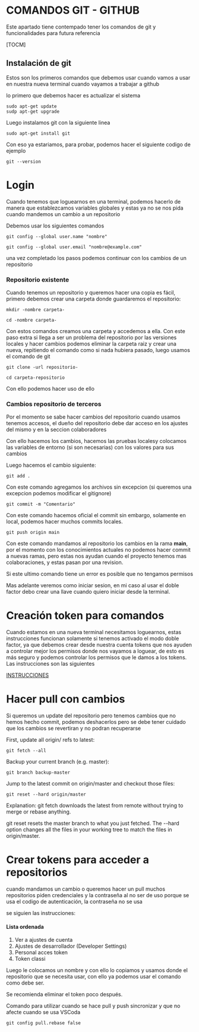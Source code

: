 # COMANDOS GIT - GITHUB
Este apartado tiene contempado tener los comandos de git y funcionalidades para futura referencia

[TOCM]

## Instalación de git 
Estos son los primeros comandos que debemos usar cuando vamos a usar en nuestra nueva terminal cuando vayamos a trabajar a github

lo primero que debemos hacer es actualizar el sistema

```
sudo apt-get update
sudp apt-get upgrade
```
Luego instalamos git con la siguiente linea
```
sudo apt-get install git
```
Con eso ya estariamos, para probar, podemos hacer el siguiente codigo de ejemplo
```
git --version
```

# Login
Cuando tenemos que loguearnos en una terminal, podemos hacerlo de manera que establezcamos variables globales y estas ya no se nos pida cuando mandemos un cambio a un repositorio

Debemos usar los siguientes comandos
```
git config --global user.name "nombre"
```

```
git config --global user.email "nombre@example.com"
```

una vez completado los pasos podemos continuar con los cambios de un repositorio


### Repositorio existente
Cuando tenemos un repositorio y queremos hacer una copia es fácil, primero debemos crear una carpeta donde guardaremos el repositorio:

``` 
mkdir -nombre carpeta- 
```

``` 
cd -nombre carpeta- 
```

Con estos comandos creamos una carpeta y accedemos a ella.
Con este paso extra si llega a ser un problema del repositorio por las versiones locales y hacer cambios podemos eliminar la carpeta raiz y crear una nueva, repitiendo el comando como si nada hubiera pasado, luego usamos el comando de git

``` 
git clone -url repositorio- 
```
``` 
cd carpeta-repositorio 
```


Con ello podemos hacer uso de ello


### Cambios repositorio de terceros
Por el momento se sabe hacer cambios del repositorio cuando usamos tenemos accesos, el dueño del repositorio debe dar acceso en los ajustes del mismo y en la seccion colaboradores

Con ello hacemos los cambios, hacemos las pruebas localesy colocamos las variables de entorno (si son necesarias) con los valores para sus cambios

Luego hacemos el cambio siguiente:

``` 
git add . 
```
Con este comando agregamos los archivos sin excepcion (si queremos una excepcion podemos modificar el gitignore)

``` 
git commit -m "Comentario" 
```
Con este comando hacemos oficial el commit sin embargo, solamente en local, podemos hacer muchos commits locales.

``` 
git push origin main 
```

Con este comando mandamos al repositorio los cambios en la rama **main**, por el momento con los conocimientos actuales no podemos hacer commit a nuevas ramas, pero estas nos ayudan cuando el proyecto tenemos mas colaboraciones, y estas pasan por una revision.

Si este ultimo comando tiene un error es posible que no tengamos permisos

Mas adelante veremos como iniciar sesion, en mi caso al usar el doble factor debo crear una llave cuando quiero iniciar desde la terminal.

# Creación token para comandos
Cuando estamos en una nueva terminal necesitamos loguearnos, estas instrucciones funcionan solamente si tenemos activado el modo doble factor, ya que debemos crear desde nuestra cuenta tokens que nos ayuden a controlar mejor los permisos donde nos vayamos a loguear, de esto es más seguro y podemos controlar los permisos que le damos a los tokens. Las instrucciones son las siguientes

[INSTRUCCIONES](https://docs.github.com/es/authentication/keeping-your-account-and-data-secure/creating-a-personal-access-token)

# Hacer pull con cambios

Si queremos un update del repositorio pero tenemos cambios que no hemos hecho commit, podemos deshacerlos
pero se debe tener cuidado que los cambios se revertiran y  no podran recuperarse


First, update all origin/<branch> refs to latest:

```
git fetch --all
```
Backup your current branch (e.g. master):

```
git branch backup-master
```

Jump to the latest commit on origin/master and checkout those files:

```
git reset --hard origin/master
```
Explanation:
git fetch downloads the latest from remote without trying to merge or rebase anything.

git reset resets the master branch to what you just fetched. The --hard option changes all the files in your working tree to match the files in origin/master.

# Crear tokens para acceder a repositorios
cuando mandamos un cambio o queremos hacer un pull muchos repositorios piden credenciales y la contraseña al no ser de uso porque se usa el codigo de autenticación, la contraseña no se usa

se siguien las instrucciones:
#### Lista ordenada
                
1. Ver a ajustes de cuenta
2. Ajustes de desarrollador (Developer Settings)
3. Personal acces token
4. Token classi

Luego le colocamos un nombre y con ello lo copiamos y usamos donde el repositorio que se necesita usar, con ello ya podemos usar el comando como debe ser.

Se recomienda eliminar el token poco después.




Comando para utilizar cuando se hace pull y push sincronizar y que no afecte cuando se usa VSCoda

`git config pull.rebase false`